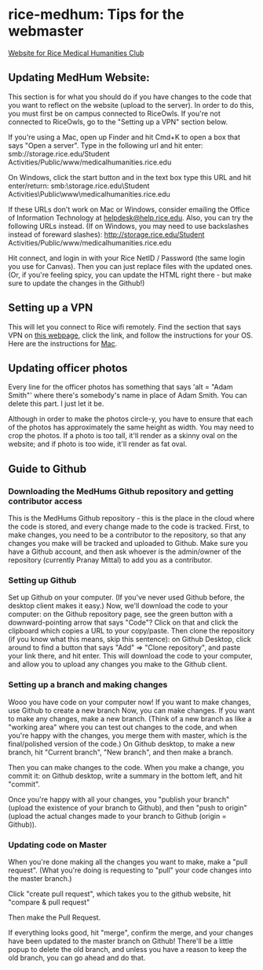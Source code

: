 # rice-medhum: Tips for the webmaster
<a href="http://medhumclub.rice.edu">Website for Rice Medical Humanities Club</a>

<h2>Updating MedHum Website:</h2>
This section is for what you should do if you have changes to the code that you want to reflect on the website (upload to the server). In order to do this, you must first be on campus connected to RiceOwls. If you're not connected to RiceOwls, go to the "Setting up a VPN" section below.


If you're using a Mac, open up Finder and hit Cmd+K to open a box that says "Open a server". Type in the following url and hit enter:
smb://storage.rice.edu/Student Activities/Public/www/medicalhumanities.rice.edu


On Windows, click the start button and in the text box type this URL and hit enter/return: 
smb:\\storage.rice.edu\Student Activities\Public\www\medicalhumanities.rice.edu


If these URLs don't work on Mac or Windows, consider emailing the Office of Information Technology at helpdesk@help.rice.edu. Also, you can try the following URLs instead. (If on Windows, you may need to use backslashes instead of foreward slashes):
http://storage.rice.edu/Student Activities/Public/www/medicalhumanities.rice.edu 


Hit connect, and login in with your Rice NetID / Password (the same login you use for Canvas). 
Then you can just replace files with the updated ones. (Or, if you're feeling spicy, you can update the HTML right there - but make sure to update the changes in the Github!) 


<h2>Setting up a VPN</h2>
This will let you connect to Rice wifi remotely. Find the section that says VPN on <a href="https://kb.rice.edu/page.php?id=65468">this webpage</a>, click the link, and follow the instructions for your OS. Here are the instructions for <a href="https://kb.rice.edu/internal/page.php?id=83592">Mac</a>.

<h2>Updating officer photos</h2>
Every line for the officer photos has something that says 'alt = "Adam Smith"' where there's somebody's name in place of Adam Smith. You can delete this part. I just let it be.


Although in order to make the photos circle-y, you have to ensure that each of the photos has approximately the same height as width. You may need to crop the photos. If a photo is too tall, it'll render as a skinny oval on the website; and if photo is too wide, it'll render as fat oval.

<h2> Guide to Github</h2>
<h3>Downloading the MedHums Github repository and getting contributor access</h3>
This is the MedHums Github repository - this is the place in the cloud where the code is stored, and every change made to the code is tracked. First, to make changes, you need to be a contributor to the repository, so that any changes you make will be tracked and uploaded to Github. Make sure you have a Github account, and then ask whoever is the admin/owner of the repository (currently Pranay Mittal) to add you as a contributor.

<h3>Setting up Github</h3>
Set up Github on your computer. (If you've never used Github before, the desktop client makes it easy.) Now, we'll download the code to your computer: on the Github repository page, see the green button with a downward-pointing arrow that says "Code"? Click on that and click the clipboard which copies a URL to your copy/paste. Then clone the repository (if you know what this means, skip this sentence): on  Github Desktop, click around to find a button that says "Add" => "Clone repository", and paste your link there, and hit enter. This will download the code to your computer, and allow you to upload any changes you make to the Github client.

<h3>Setting up a branch and making changes</h3>
Wooo you have code on your computer now! If you want to make changes, use Github to create a new branch Now, you can make changes. If you want to make any changes, make a new branch. (Think of a new branch as like a "working area" where you can test out changes to the code, and when you're happy with the changes, you merge them with master, which is the final/polished version of the code.) On Github desktop, to make a new branch, hit "Current branch", "New branch", and then make a branch. 


Then you can make changes to the code. When you make a change, you commit it: on Github desktop, write a summary in the bottom left, and hit "commit". 


Once you're happy with all your changes, you "publish your branch" (upload the existence of your branch to Github), and then "push to origin" (upload the actual changes made to your branch to Github (origin = Github)). 

<h3>Updating code on Master</h3>
When you're done making all the changes you want to make, make a "pull request". (What you're doing is requesting to "pull" your code changes into the master branch.) 


Click "create pull request", which takes you to the github website, hit "compare & pull request"

Then make the Pull Request.

If everything looks good, hit "merge", confirm the merge, and your changes have been updated to the master branch on Github! There'll be a little popup to delete the old branch, and unless you have a reason to keep the old branch, you can go ahead and do that.

